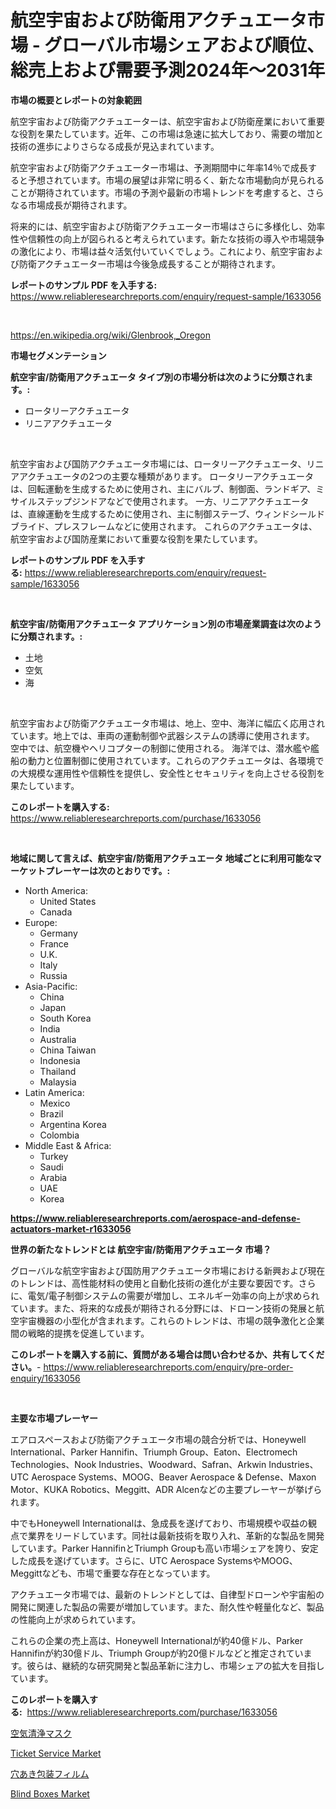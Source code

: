 <p><h1>航空宇宙および防衛用アクチュエータ市場 - グローバル市場シェアおよび順位、総売上および需要予測2024年〜2031年</h1></p><p><strong>市場の概要とレポートの対象範囲</strong></p>
<p><p>航空宇宙および防衛アクチュエーターは、航空宇宙および防衛産業において重要な役割を果たしています。近年、この市場は急速に拡大しており、需要の増加と技術の進歩によりさらなる成長が見込まれています。</p><p>航空宇宙および防衛アクチュエーター市場は、予測期間中に年率14％で成長すると予想されています。市場の展望は非常に明るく、新たな市場動向が見られることが期待されています。市場の予測や最新の市場トレンドを考慮すると、さらなる市場成長が期待されます。</p><p>将来的には、航空宇宙および防衛アクチュエーター市場はさらに多様化し、効率性や信頼性の向上が図られると考えられています。新たな技術の導入や市場競争の激化により、市場は益々活気付いていくでしょう。これにより、航空宇宙および防衛アクチュエーター市場は今後急成長することが期待されます。</p></p>
<p><strong>レポートのサンプル PDF を入手する:</strong> <a href="https://www.reliableresearchreports.com/enquiry/request-sample/1633056">https://www.reliableresearchreports.com/enquiry/request-sample/1633056</a></p>
<p>&nbsp;</p>
<p><a href="https://en.wikipedia.org/wiki/Glenbrook,_Oregon">https://en.wikipedia.org/wiki/Glenbrook,_Oregon</a></p>
<p><strong>市場セグメンテーション</strong></p>
<p><strong>航空宇宙/防衛用アクチュエータ タイプ別の市場分析は次のように分類されます。:</strong></p>
<p><ul><li>ロータリーアクチュエータ</li><li>リニアアクチュエータ</li></ul></p>
<p>&nbsp;</p>
<p><p>航空宇宙および国防アクチュエータ市場には、ロータリーアクチュエータ、リニアアクチュエータの2つの主要な種類があります。 ロータリーアクチュエータは、回転運動を生成するために使用され、主にバルブ、制御面、ランドギア、ミサイルステップジンドアなどで使用されます。 一方、リニアアクチュエータは、直線運動を生成するために使用され、主に制御ステーブ、ウィンドシールドブライド、プレスフレームなどに使用されます。 これらのアクチュエータは、航空宇宙および国防産業において重要な役割を果たしています。</p></p>
<p><strong>レポートのサンプル PDF を入手する:</strong>&nbsp;<a href="https://www.reliableresearchreports.com/enquiry/request-sample/1633056">https://www.reliableresearchreports.com/enquiry/request-sample/1633056</a></p>
<p>&nbsp;</p>
<p><strong> 航空宇宙/防衛用アクチュエータ アプリケーション別の市場産業調査は次のように分類されます。:</strong></p>
<p><ul><li>土地</li><li>空気</li><li>海</li></ul></p>
<p>&nbsp;</p>
<p><p>航空宇宙および防衛アクチュエータ市場は、地上、空中、海洋に幅広く応用されています。地上では、車両の運動制御や武器システムの誘導に使用されます。 空中では、航空機やヘリコプターの制御に使用される。 海洋では、潜水艦や艦船の動力と位置制御に使用されています。これらのアクチュエータは、各環境での大規模な運用性や信頼性を提供し、安全性とセキュリティを向上させる役割を果たしています。</p></p>
<p><strong>このレポートを購入する:</strong>&nbsp; <a href="https://www.reliableresearchreports.com/purchase/1633056">https://www.reliableresearchreports.com/purchase/1633056</a></p>
<p>&nbsp;</p>
<p><strong>地域に関して言えば、航空宇宙/防衛用アクチュエータ 地域ごとに利用可能なマーケットプレーヤーは次のとおりです。:</strong></p>
<p><ul>
    <li>
        North America:
        <ul>
            <li>United States</li>
            <li>Canada</li>
        </ul>
    </li>
    <li>
        Europe:
        <ul>
            <li>Germany</li>
            <li>France</li>
            <li>U.K.</li>
            <li>Italy</li>
            <li>Russia</li>
        </ul>
    </li>
    <li>
        Asia-Pacific:
        <ul>
            <li>China</li>
            <li>Japan</li>
            <li>South Korea</li>
            <li>India</li>
            <li>Australia</li>
            <li>China Taiwan</li>
            <li>Indonesia</li>
            <li>Thailand</li>
            <li>Malaysia</li>
        </ul>
    </li>
    <li>
        Latin America:
        <ul>
            <li>Mexico</li>
            <li>Brazil</li>
            <li>Argentina Korea</li>
            <li>Colombia</li>
        </ul>
    </li>
    <li>
        Middle East & Africa:
        <ul>
            <li>Turkey</li>
            <li>Saudi</li>
            <li>Arabia</li>
            <li>UAE</li>
            <li>Korea</li>
        </ul>
    </li>
    </ul></p>
<p><strong><a href="https://www.reliableresearchreports.com/aerospace-and-defense-actuators-market-r1633056">https://www.reliableresearchreports.com/aerospace-and-defense-actuators-market-r1633056</a></strong>&nbsp;</p>
<p><strong>世界の新たなトレンドとは 航空宇宙/防衛用アクチュエータ 市場？</strong></p>
<p><p>グローバルな航空宇宙および国防用アクチュエータ市場における新興および現在のトレンドは、高性能材料の使用と自動化技術の進化が主要な要因です。さらに、電気/電子制御システムの需要が増加し、エネルギー効率の向上が求められています。また、将来的な成長が期待される分野には、ドローン技術の発展と航空宇宙機器の小型化が含まれます。これらのトレンドは、市場の競争激化と企業間の戦略的提携を促進しています。</p></p>
<p><strong>このレポートを購入する前に、質問がある場合は問い合わせるか、共有してください。</strong>- <a href="https://www.reliableresearchreports.com/enquiry/pre-order-enquiry/1633056">https://www.reliableresearchreports.com/enquiry/pre-order-enquiry/1633056</a></p>
<p>&nbsp;</p>
<p><strong>主要な市場プレーヤー</strong></p>
<p><p>エアロスペースおよび防衛アクチュエータ市場の競合分析では、Honeywell International、Parker Hannifin、Triumph Group、Eaton、Electromech Technologies、Nook Industries、Woodward、Safran、Arkwin Industries、UTC Aerospace Systems、MOOG、Beaver Aerospace & Defense、Maxon Motor、KUKA Robotics、Meggitt、ADR Alcenなどの主要プレーヤーが挙げられます。</p><p>中でもHoneywell Internationalは、急成長を遂げており、市場規模や収益の観点で業界をリードしています。同社は最新技術を取り入れ、革新的な製品を開発しています。Parker HannifinとTriumph Groupも高い市場シェアを誇り、安定した成長を遂げています。さらに、UTC Aerospace SystemsやMOOG、Meggittなども、市場で重要な存在となっています。</p><p>アクチュエータ市場では、最新のトレンドとしては、自律型ドローンや宇宙船の開発に関連した製品の需要が増加しています。また、耐久性や軽量化など、製品の性能向上が求められています。</p><p>これらの企業の売上高は、Honeywell Internationalが約40億ドル、Parker Hannifinが約30億ドル、Triumph Groupが約20億ドルなどと推定されています。彼らは、継続的な研究開発と製品革新に注力し、市場シェアの拡大を目指しています。</p></p>
<p><strong>このレポートを購入する:</strong>&nbsp;&nbsp;<a href="https://www.reliableresearchreports.com/purchase/1633056">https://www.reliableresearchreports.com/purchase/1633056</a></p>
<p><p><a href="https://github.com/DanykaKilback/Market-Research-Report-List-1/blob/main/5967579179173.md">空気清浄マスク</a></p><p><a href="https://github.com/Whitneyboyettebo9kiw7yr13/Market-Research-Report-List-3/blob/main/ticket-service-market.md">Ticket Service Market</a></p><p><a href="https://github.com/RandallRunte2023/Market-Research-Report-List-1/blob/main/4337281179172.md">穴あき包装フィルム</a></p><p><a href="https://github.com/JeanneSawayn2023/Market-Research-Report-List-1/blob/main/blind-boxes-market.md">Blind Boxes Market</a></p></p>